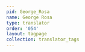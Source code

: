```yaml
---
pid: George_Rosa
name: George Rosa
type: translator
order: '054'
layout: tagpage
collection: translator_tags
---
```

